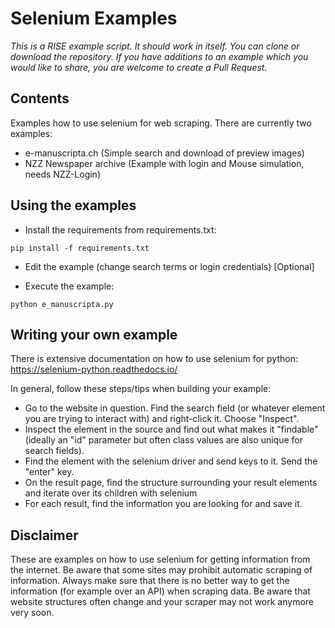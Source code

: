 # Selenium Examples
*This is a RISE example script. It should work in itself. You can clone or download the repository. If you have additions to an example which you would like to share, you are welcome to create a Pull Request.*

## Contents
Examples how to use selenium for web scraping. There are currently two examples:

- e-manuscripta.ch (Simple search and download of preview images)
- NZZ Newspaper archive (Example with login and Mouse simulation, needs NZZ-Login)

## Using the examples

- Install the requirements from requirements.txt:

```
pip install -f requirements.txt
```

- Edit the example (change search terms or login credentials) [Optional]

- Execute the example:

```
python e_manuscripta.py
```

## Writing your own example
There is extensive documentation on how to use selenium for python: https://selenium-python.readthedocs.io/ 

In general, follow these steps/tips when building your example:
- Go to the website in question. Find the search field (or whatever element you are trying to interact with) and right-click it. Choose "Inspect". 
- Inspect the element in the source and find out what makes it "findable" (ideally an "id" parameter but often class values are also unique for search fields).
- Find the element with the selenium driver and send keys to it. Send the "enter" key.
- On the result page, find the structure surrounding your result elements and iterate over its children with selenium
- For each result, find the information you are looking for and save it.

## Disclaimer
These are examples on how to use selenium for getting information from the internet. Be aware that some sites may prohibit automatic scraping of information. Always make sure that there is no better way to get the information (for example over an API) when scraping data. Be aware that website structures often change and your scraper may not work anymore very soon.
